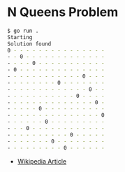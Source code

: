 
# N Queens Problem

```bash
$ go run .
Starting
Solution found
0 - - - - - - - - - - - - - - -
- - 0 - - - - - - - - - - - - -
- - - - 0 - - - - - - - - - - -
- 0 - - - - - - - - - - - - - -
- - - - - - - - - - - - 0 - - -
- - - - - - - - 0 - - - - - - -
- - - - - - - - - - - - - 0 - -
- - - - - - - - - - - 0 - - - -
- - - - - - - - - - - - - - 0 -
- - - - - 0 - - - - - - - - - -
- - - - - - - - - - - - - - - 0
- - - - - - 0 - - - - - - - - -
- - - 0 - - - - - - - - - - - -
- - - - - - - - - - 0 - - - - -
- - - - - - - 0 - - - - - - - -
- - - - - - - - - 0 - - - - - -
```

* [Wikipedia Article](https://en.wikipedia.org/wiki/Eight_queens_puzzle)
